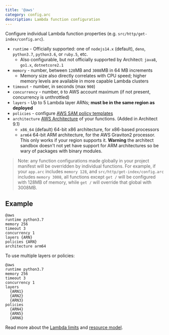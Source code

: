 ```yaml
---
title: '@aws'
category: config.arc
description: Lambda function configuration
---
```


Configure individual Lambda function properties (e.g. `src/http/get-index/config.arc`).

- `runtime` - Officially supported: one of `nodejs14.x` (default), `deno`, `python3.7`, `python3.6`, or `ruby.5`, etc.
  - Also configurable, but not officially supported by Architect: `java8`, `go1.x`, `dotnetcore2.1`
- `memory` - number, between `128`MB and `3008`MB in 64 MB increments
  - Memory size also directly correlates with CPU speed; higher memory levels are available in more capable Lambda clusters
- `timeout` - number, in seconds (max `900`)
- `concurrency` - number, `0` to AWS account maximum (if not present, concurrency is unthrottled)
- `layers` - Up to 5 Lambda layer ARNs; **must be in the same region as deployed**
- `policies` - configure [AWS SAM policy templates](https://docs.aws.amazon.com/serverless-application-model/latest/developerguide/serverless-policy-templates.html)
- `architecture` [AWS Architecture](https://docs.aws.amazon.com/lambda/latest/dg/foundation-arch.html) of your functions. (Added in Architect 9.1)
  - `x86_64` (default) 64-bit x86 architecture, for x86-based processors
  - `arm64` 64-bit ARM architecture, for the AWS Graviton2 processor. This only works if your region supports it. **Warning** the architect sandbox doesn't not yet have support for ARM architectures so be wary of packages with binary modules.

> Note: any function configurations made globally in your project manifest will be overridden by individual functions. For example, if your `app.arc` includes `memory 128`, and `src/http/get-index/config.arc` includes `memory 3008`, all functions except `get /` will be configured with 128MB of memory, while `get /` will override that global with 3008MB.

## Example

```arc
@aws
runtime python3.7
memory 256
timeout 3
concurrency 1
layers {ARN}
policies {ARN}
architecture arm64
```

To use multiple layers or policies:

```arc
@aws
runtime python3.7
memory 256
timeout 3
concurrency 1
layers
  {ARN1}
  {ARN2}
  {ARN3}
policies
  {ARN4}
  {ARN5}
  {ARN6}
```

Read more about the [Lambda limits](https://docs.aws.amazon.com/lambda/latest/dg/limits.html) and [resource model](https://docs.aws.amazon.com/lambda/latest/dg/resource-model.html).
